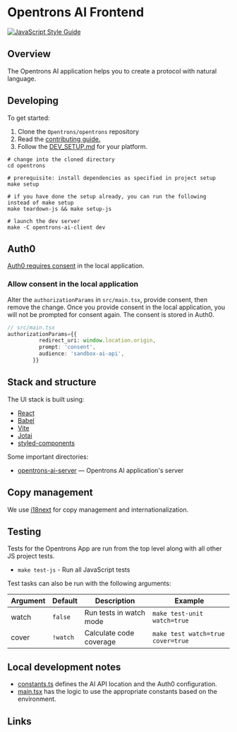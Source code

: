 # Opentrons AI Frontend

[![JavaScript Style Guide][style-guide-badge]][style-guide]

## Overview

The Opentrons AI application helps you to create a protocol with natural language.

## Developing

To get started:

1. Clone the `Opentrons/opentrons` repository
1. Read the [contributing guide.][contributing-guide-setup]
1. Follow the [DEV_SETUP.md](../DEV_SETUP.md) for your platform.

```shell
# change into the cloned directory
cd opentrons

# prerequisite: install dependencies as specified in project setup
make setup

# if you have done the setup already, you can run the following instead of make setup
make teardown-js && make setup-js

# launch the dev server
make -C opentrons-ai-client dev
```

## Auth0

[Auth0 requires consent](https://auth0.com/docs/get-started/applications/confidential-and-public-applications/user-consent-and-third-party-applications#skip-consent-for-first-party-applications) in the local application.

### Allow consent in the local application

Alter the `authorizationParams` in `src/main.tsx`, provide consent, then remove the change. Once you provide consent in the local application, you will not be prompted for consent again. The consent is stored in Auth0.

```ts
// src/main.tsx
authorizationParams={{
          redirect_uri: window.location.origin,
          prompt: 'consent',
          audience: 'sandbox-ai-api',
        }}
```

## Stack and structure

The UI stack is built using:

- [React][]
- [Babel][]
- [Vite][]
- [Jotai][]
- [styled-components][]

Some important directories:

- [opentrons-ai-server][] — Opentrons AI application's server

## Copy management

We use [i18next](https://www.i18next.com) for copy management and internationalization.

## Testing

Tests for the Opentrons App are run from the top level along with all other JS project tests.

- `make test-js` - Run all JavaScript tests

Test tasks can also be run with the following arguments:

| Argument | Default  | Description             | Example                           |
| -------- | -------- | ----------------------- | --------------------------------- |
| watch    | `false`  | Run tests in watch mode | `make test-unit watch=true`       |
| cover    | `!watch` | Calculate code coverage | `make test watch=true cover=true` |

## Local development notes

- [constants.ts](./src/resources/constants.ts) defines the AI API location and the Auth0 configuration.
- [main.tsx](./src/main.tsx) has the logic to use the appropriate constants based on the environment.

## Links

[style-guide]: https://standardjs.com
[style-guide-badge]: https://img.shields.io/badge/code_style-standard-brightgreen.svg?style=flat-square&maxAge=3600
[contributing-guide-setup]: ../CONTRIBUTING.md#development-setup
[react]: https://react.dev/
[babel]: https://babeljs.io/
[vite]: https://vitejs.dev/
[jotai]: https://jotai.org/
[styled-components]: https://styled-components.com/
[bundle-analyzer]: https://github.com/webpack-contrib/webpack-bundle-analyzer
[opentrons-ai-server]: https://github.com/Opentrons/opentrons/tree/edge/opentrons-ai-server
